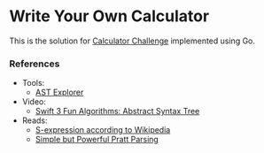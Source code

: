 # Write Your Own Calculator

This is the solution for [Calculator Challenge](https://codingchallenges.fyi/challenges/challenge-calculator)
implemented using Go.

### References

- Tools:
    - [AST Explorer](https://astexplorer.net)
- Video:
    - [Swift 3 Fun Algorithms: Abstract Syntax Tree](https://www.youtube.com/watch?v=r14Vtwi2k7s)
- Reads:
    - [S-expression according to Wikipedia](https://en.wikipedia.org/wiki/S-expression)
    - [Simple but Powerful Pratt Parsing](https://matklad.github.io/2020/04/13/simple-but-powerful-pratt-parsing.html#From-Precedence-to-Binding-Power)